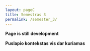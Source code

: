 ```yaml
---
layout: pageC
title: Semestras 3
permalink: /semester_3/
---
```

<b>Page is still development</b>
<p>
<b>Puslapio kontekstas vis dar kuriamas</b>
